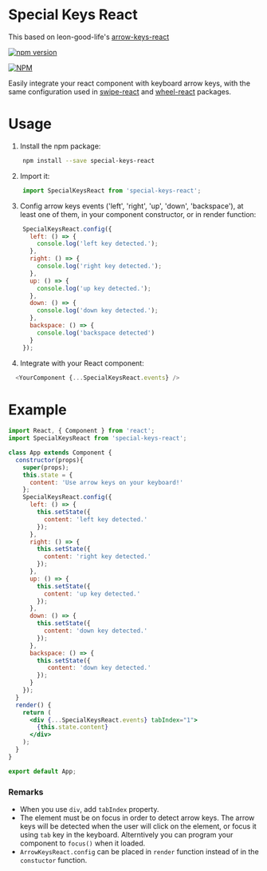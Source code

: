 # Special Keys React

This based on leon-good-life's [arrow-keys-react](https://github.com/leon-good-life/arrow-keys-react)

[![npm version](https://badge.fury.io/js/arrow-keys-react.svg)](http://badge.fury.io/js/arrow-keys-react)

[![NPM](https://nodei.co/npm/arrow-keys-react.png)](https://nodei.co/npm/arrow-keys-react/)

Easily integrate your react component with keyboard arrow keys, with the same configuration used in [swipe-react](https://github.com/leon-good-life/swipe-react) and [wheel-react](https://github.com/leon-good-life/wheel-react) packages.

# Usage
1. Install the npm package:
```bash
    npm install --save special-keys-react
```
2. Import it:
```javascript
    import SpecialKeysReact from 'special-keys-react';
```
3. Config arrow keys events ('left', 'right', 'up', 'down', 'backspace'), at least one of them, in your component constructor, or in render function:
```javascript
    SpecialKeysReact.config({
      left: () => {
        console.log('left key detected.');
      },
      right: () => {
        console.log('right key detected.');
      },
      up: () => {
        console.log('up key detected.');
      },
      down: () => {
        console.log('down key detected.');
      },
      backspace: () => {
        console.log('backspace detected')
      }
    });
```

4. Integrate with your React component:
```javascript
  <YourComponent {...SpecialKeysReact.events} />
```

# Example
```jsx
import React, { Component } from 'react';
import SpecialKeysReact from 'special-keys-react';

class App extends Component {
  constructor(props){
    super(props);
    this.state = {
      content: 'Use arrow keys on your keyboard!'
    };
    SpecialKeysReact.config({
      left: () => {
        this.setState({
          content: 'left key detected.'
        });
      },
      right: () => {
        this.setState({
          content: 'right key detected.'
        });
      },
      up: () => {
        this.setState({
          content: 'up key detected.'
        });
      },
      down: () => {
        this.setState({
          content: 'down key detected.'
        });
      },
      backspace: () => {
        this.setState({
           content: 'down key detected.'
        });
      }
    });
  }
  render() {
    return (
      <div {...SpecialKeysReact.events} tabIndex="1">
        {this.state.content}
      </div>
    );
  }
}

export default App;

```
### Remarks
* When you use `div`, add `tabIndex` property.
* The element must be on focus in order to detect arrow keys. The arrow keys will be detected when the user will click on the element, or focus it using `tab` key in the keyboard. Alterntively you can program your component to `focus()` when it loaded. 
* `ArrowKeysReact.config` can be placed in `render` function instead of in the `constuctor` function.
